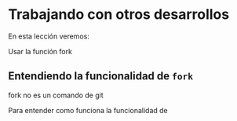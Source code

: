 # Trabajando con otros desarrollos

En esta lección veremos:

Usar la función fork

## Entendiendo la funcionalidad de `fork`

fork no es un comando de git

Para entender como funciona la funcionalidad de 
<!--stackedit_data:
eyJoaXN0b3J5IjpbLTEzNzMwNzg2NjksOTA4NTg3NTA4XX0=
-->